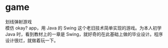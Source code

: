 # game
划线弹射游戏  
模仿 okay? app，用 Java 的 Swing 这个老旧技术简单实现的游戏。为本人初学 Java 时，看到教材上的一章是 Swing，就好奇的在此基础上做的毕业设计。程序设计很烂，就做着玩一下。
